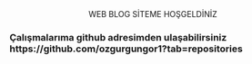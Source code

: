 <center>WEB BLOG SİTEME HOŞGELDİNİZ</center>



<h3>Çalışmalarıma github adresimden ulaşabilirsiniz <link>https://github.com/ozgurgungor1?tab=repositories</link> </h3>
